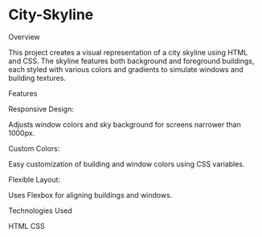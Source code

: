 # City-Skyline
Overview

This project creates a visual representation of a city skyline using HTML and CSS. The skyline features both background and foreground buildings, each styled with various colors and gradients to simulate windows and building textures.

Features

Responsive Design: 

Adjusts window colors and sky background for screens narrower than 1000px.

Custom Colors: 

Easy customization of building and window colors using CSS variables.

Flexible Layout:

Uses Flexbox for aligning buildings and windows.

Technologies Used

HTML
CSS
